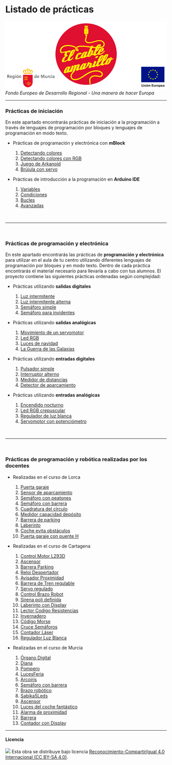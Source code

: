 # Listado de prácticas

<img src="ElCableAmarillo.png" /><br>
*Fondo Europeo de Desarrollo Regional - Una manera de hacer Europa*



***


### Prácticas de iniciación

En este apartado encontrarás prácticas de iniciación a la programación a través de lenguajes de programación por bloques y lenguajes de programación en modo texto. 

- Prácticas de programación y electrónica con **mBlock**
    1. [Detectando colores](Prácticas-de-iniciación/mBlock/Detectando-colores/)
    2. [Detectando colores con RGB](Prácticas-de-iniciación/mBlock/Detectando-colores-con-RGB/)
    3. [Juego de Arkanoid](Prácticas-de-iniciación/mBlock/Juego-de-Arkanoid/)
    4. [Brújula con servo](Prácticas-de-iniciación/mBlock/Brújula-con-servo/)
    
- Prácticas de introducción a la programación en **Arduino IDE**
    1. [Variables](Prácticas-de-iniciación/Arduino-IDE/Variables)
    2. [Condiciones](Prácticas-de-iniciación/Arduino-IDE/Condiciones)
    3. [Bucles](Prácticas-de-iniciación/Arduino-IDE/Bucles)
    4. [Avanzadas](Prácticas-de-iniciación/Arduino-IDE/Avanzadas)



<br />
<hr>
<br />



### Prácticas de programación y electrónica

En este apartado encontrarás las prácticas de **programación y electrónica** para utilizar en el aula de tu centro utilizando diferentes lenguajes de programación por bloques y en modo texto. Dentro de cada práctica encontrarás el material necesario para llevarla a cabo con tus alumnos. El proyecto contiene las siguientes prácticas ordenadas según complejidad:

- Prácticas utilizando **salidas digitales**
    1. [Luz intermitente](Salidas-digitales/Luz-intermitente/)
    2. [Luz intermitente alterna](Salidas-digitales/Luz-intermitente-alterna/)
    3. [Semáforo simple](Salidas-digitales/Semáforo-simple/)
    4. [Semáforo para invidentes](Salidas-digitales/Semáforo-para-invidentes/)
    
- Prácticas utilizando **salidas analógicas**
    1. [Movimiento de un servomotor](Salidas-analógicas/Movimiento-de-un-servomotor/)
    2. [Led RGB](Salidas-analógicas/Led-RGB/)
    3. [Luces de navidad](Salidas-analógicas/Luces-de-navidad/)
    4. [La Guerra de las Galaxias](Salidas-analógicas/La-Guerra-de-las-Galaxias/)

- Prácticas utilizando **entradas digitales**
    1. [Pulsador simple](Entradas-digitales/Pulsador-simple/)
    2. [Interruptor alterno](Entradas-digitales/Interruptor-alterno/)
    3. [Medidor de distancias](Entradas-digitales/Medidor-de-distancias/)
    4. [Detector de aparcamiento](Entradas-digitales/Detector-de-aparcamiento/)

- Prácticas utilizando **entradas analógicas**
    1. [Encendido nocturno](Entradas-analógicas/Encendido-nocturno)
    2. [Led RGB crepuscular](Entradas-analógicas/Led-RGB-crepuscular)
    3. [Regulador de luz blanca](Entradas-analógicas/Regulador-de-luz-blanca)
    4. [Servomotor con potenciómetro](Entradas-analógicas/Servomotor-con-potenciómetro)



<br />
<hr>
<br />



### Prácticas de programación y robótica realizadas por los docentes

- Realizadas en el curso de Lorca
    1. [Puerta garaje](Prácticas-docentes/Lorca/PuertaGaraje)
    2. [Sensor de aparcamiento](Prácticas-docentes/Lorca/SensorAparcamiento)
    3. [Semáforo con peatones](Prácticas-docentes/Lorca/SemáforoConPeatones)
    4. [Semáforo con barrera](Prácticas-docentes/Lorca/SemáforoConBarrera)
    5. [Cuadratura del círculo](Prácticas-docentes/Lorca/CuadraturaDelCírculo)
    6. [Medidor capacidad depósito](Prácticas-docentes/Lorca/MedidorCapacidadDepósito)
    7. [Barrera de parking](Prácticas-docentes/Lorca/BarreraDeParking)
    8. [Laberinto](Prácticas-docentes/Lorca/Laberinto)
    9. [Coche evita obstáculos](Prácticas-docentes/Lorca/CocheEvitaObstáculos)
    10. [Puerta garaje con puente H](Prácticas-docentes/Lorca/PuertaGarajePuenteH)

- Realizadas en el curso de Cartagena
    1. [Control Motor L293D](Prácticas-docentes/Cartagena/ControlMotorL293D)
    2. [Ascensor](Prácticas-docentes/Cartagena/Ascensor)
    3. [Barrera Parking](Prácticas-docentes/Cartagena/BarreraParking)
    4. [Reloj Despertador](Prácticas-docentes/Cartagena/RelojDespertador)
    5. [Avisador Proximidad](Prácticas-docentes/Cartagena/AvisadorProximidad)
    6. [Barrera de Tren regulable](Prácticas-docentes/Cartagena/BarreraDeTrenRegulable)
    7. [Servo regulado](Prácticas-docentes/Cartagena/ServoRegulado)
    8. [Control Brazo Robot](Prácticas-docentes/Cartagena/ControlBrazoRobot)
    9. [Sirena poli definida](Prácticas-docentes/Cartagena/SirenaPoliDefinida)
    10. [Laberinto con Display](Prácticas-docentes/Cartagena/LaberintoDisplay)
    11. [Lector Codigo Resistencias](Prácticas-docentes/Cartagena/LectorCodigoResistencias)
    12. [Invernadero](Prácticas-docentes/Cartagena/Invernadero)
    13. [Código Morse](Prácticas-docentes/Cartagena/CódigoMorse)
    14. [Cruce Semáforos](Prácticas-docentes/Cartagena/CruceSemáforos)
    15. [Contador Láser](Prácticas-docentes/Cartagena/ContadorLáser)
    16. [Regulador Luz Blanca](Prácticas-docentes/Cartagena/ReguladorLuzBlanca)

- Realizadas en el curso de Murcia
    1. [Órgano Digital](Prácticas-docentes/Murcia/ÓrganoDigital)
    2. [Diana](Prácticas-docentes/Murcia/Diana)
    3. [Pompero](Prácticas-docentes/Murcia/Pompero)
    4. [LucesFeria](Prácticas-docentes/Murcia/LucesFeria)
    5. [Arcoiris](Prácticas-docentes/Murcia/Arcoiris)
    6. [Semáforo con barrera](Prácticas-docentes/Murcia/SemáforoBarrera)
    7. [Brazo robótico](Prácticas-docentes/Murcia/BrazoRobótico)
    8. [Sabika5Leds](Prácticas-docentes/Murcia/Sabika5Leds)
    9. [Ascensor](Prácticas-docentes/Murcia/Ascensor)
    10. [Luces del coche fantástico](Prácticas-docentes/Murcia/LucesCocheFantástico)
    11. [Alarma de proximidad](Prácticas-docentes/Murcia/AlarmaProximidad)
    12. [Barrera](Prácticas-docentes/Murcia/Barrera)
    12. [Contador con Display](Prácticas-docentes/Murcia/ContadorDisplay)


***



#### Licencia

<img src="http://i.creativecommons.org/l/by-sa/4.0/88x31.png" /> Esta obra se distribuye bajo licencia [Reconocimiento-CompartirIgual 4.0 Internacional (CC BY-SA 4.0)](https://creativecommons.org/licenses/by-sa/4.0/deed.es_ES).
